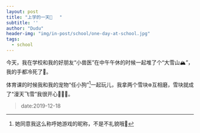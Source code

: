 ```yaml
---
layout: post
title: "上学的一天🎒　 "
subtitle: ''
author: "Dudu"
header-img: "img/in-post/school/one-day-at-school.jpg"
tags:
  - school
---
```


今天，我在学校和我的好朋友“小兽医”在中午午休的时候一起堆了个“大雪山🏔️”，我的手都冷死了🥶。   



体育课的时候我和我的宠物“任小狗”[^声明]一起玩儿，我拿两个雪块❄️互相磨，雪块就成了“漫天飞雪”我很开心🥳🥳🥳。



> date:2019-12-18



[^声明]:她同意我这么称呼她游戏的昵称，不是不礼貌哦🤠